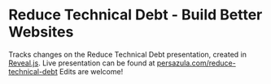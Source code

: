 Reduce Technical Debt - Build Better Websites
=====================

Tracks changes on the Reduce Technical Debt presentation, created in [Reveal.js](http://lab.hakim.se/reveal-js/ "HTML5 Presentations Made Easy").
Live presentation can be found at [persazula.com/reduce-technical-debt](http://www.persazula.com/reduce-technical-debt)
Edits are welcome!
